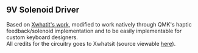 ## **9V Solenoid Driver**

Based on [Xwhatit's work](https://geekhack.org/index.php?topic=58192), modified to work natively through QMK's haptic feedback/solenoid implementation and to be easily implementable for custom keyboard designers.  
All credits for the circuitry goes to Xwhatsit (source viewable [here](https://github.com/BASLQC/xwhatits-capsense-controller)).  